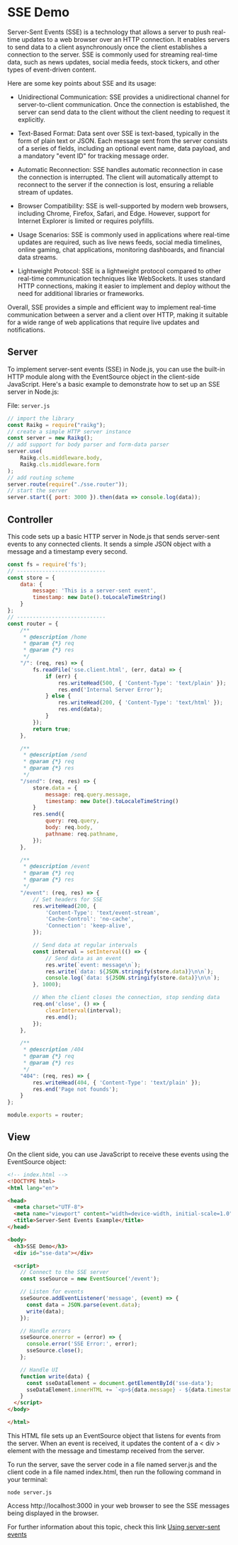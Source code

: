 
# SSE Demo
Server-Sent Events (SSE) is a technology that allows a server to push real-time updates to a web browser over an HTTP connection. It enables servers to send data to a client asynchronously once the client establishes a connection to the server. SSE is commonly used for streaming real-time data, such as news updates, social media feeds, stock tickers, and other types of event-driven content.

Here are some key points about SSE and its usage:
- Unidirectional Communication: SSE provides a unidirectional channel for server-to-client communication. Once the connection is established, the server can send data to the client without the client needing to request it explicitly.

- Text-Based Format: Data sent over SSE is text-based, typically in the form of plain text or JSON. Each message sent from the server consists of a series of fields, including an optional event name, data payload, and a mandatory "event ID" for tracking message order.

- Automatic Reconnection: SSE handles automatic reconnection in case the connection is interrupted. The client will automatically attempt to reconnect to the server if the connection is lost, ensuring a reliable stream of updates.

- Browser Compatibility: SSE is well-supported by modern web browsers, including Chrome, Firefox, Safari, and Edge. However, support for Internet Explorer is limited or requires polyfills.

- Usage Scenarios: SSE is commonly used in applications where real-time updates are required, such as live news feeds, social media timelines, online gaming, chat applications, monitoring dashboards, and financial data streams.

- Lightweight Protocol: SSE is a lightweight protocol compared to other real-time communication techniques like WebSockets. It uses standard HTTP connections, making it easier to implement and deploy without the need for additional libraries or frameworks.

Overall, SSE provides a simple and efficient way to implement real-time communication between a server and a client over HTTP, making it suitable for a wide range of web applications that require live updates and notifications.


## Server 
To implement server-sent events (SSE) in Node.js, you can use the built-in HTTP module along with the EventSource object in the client-side JavaScript. Here's a basic example to demonstrate how to set up an SSE server in Node.js:

File: ```server.js```
```js
// import the library 
const Raikg = require("raikg");
// create a simple HTTP server instance
const server = new Raikg();
// add support for body parser and form-data parser
server.use(
    Raikg.cls.middleware.body, 
    Raikg.cls.middleware.form
);
// add routing scheme
server.route(require("./sse.router"));
// start the server
server.start({ port: 3000 }).then(data => console.log(data));
```

## Controller 
This code sets up a basic HTTP server in Node.js that sends server-sent events to any connected clients. It sends a simple JSON object with a message and a timestamp every second.
```js
const fs = require('fs');
// ----------------------------
const store = {
    data: {
        message: 'This is a server-sent event',
        timestamp: new Date().toLocaleTimeString()
    }
};
// ----------------------------
const router = {
    /**
     * @description /home
     * @param {*} req 
     * @param {*} res 
     */
    "/": (req, res) => {
        fs.readFile('sse.client.html', (err, data) => {
            if (err) {
                res.writeHead(500, { 'Content-Type': 'text/plain' });
                res.end('Internal Server Error');
            } else {
                res.writeHead(200, { 'Content-Type': 'text/html' });
                res.end(data);
            }
        });
        return true;
    },

    /**
     * @description /send
     * @param {*} req 
     * @param {*} res 
     */
    "/send": (req, res) => {
        store.data = {
            message: req.query.message,
            timestamp: new Date().toLocaleTimeString()
        }
        res.send({
            query: req.query,
            body: req.body,
            pathname: req.pathname,
        });
    },

    /**
     * @description /event
     * @param {*} req 
     * @param {*} res 
     */
    "/event": (req, res) => {
        // Set headers for SSE
        res.writeHead(200, {
            'Content-Type': 'text/event-stream',
            'Cache-Control': 'no-cache',
            'Connection': 'keep-alive',
        });

        // Send data at regular intervals
        const interval = setInterval(() => {
            // Send data as an event
            res.write(`event: message\n`);
            res.write(`data: ${JSON.stringify(store.data)}\n\n`);
            console.log(`data: ${JSON.stringify(store.data)}\n\n`);
        }, 1000);

        // When the client closes the connection, stop sending data
        req.on('close', () => {
            clearInterval(interval);
            res.end();
        });
    },

    /**
     * @description /404
     * @param {*} req 
     * @param {*} res 
     */
    "404": (req, res) => {
        res.writeHead(404, { 'Content-Type': 'text/plain' });
        res.end('Page not founds');
    }
};

module.exports = router;
```

## View 
On the client side, you can use JavaScript to receive these events using the EventSource object:
```html
<!-- index.html -->
<!DOCTYPE html>
<html lang="en">

<head>
  <meta charset="UTF-8">
  <meta name="viewport" content="width=device-width, initial-scale=1.0">
  <title>Server-Sent Events Example</title>
</head>

<body>
  <h3>SSE Demo</h3>
  <div id="sse-data"></div>

  <script>
    // Connect to the SSE server
    const sseSource = new EventSource('/event'); 

    // Listen for events
    sseSource.addEventListener('message', (event) => {
      const data = JSON.parse(event.data);
      write(data);
    });

    // Handle errors
    sseSource.onerror = (error) => {
      console.error('SSE Error:', error);
      sseSource.close();
    };

    // Handle UI
    function write(data) {
      const sseDataElement = document.getElementById('sse-data');
      sseDataElement.innerHTML += `<p>${data.message} - ${data.timestamp}</p>`;
    }
  </script>
</body>

</html>
```


This HTML file sets up an EventSource object that listens for events from the server. When an event is received, it updates the content of a < div > element with the message and timestamp received from the server.

To run the server, save the server code in a file named server.js and the client code in a file named index.html, then run the following command in your terminal:

```
node server.js
```

Access http://localhost:3000 in your web browser to see the SSE messages being displayed in the browser.

For further information about this topic, check this link [Using server-sent events](https://developer.mozilla.org/en-US/docs/Web/API/Server-sent_events/Using_server-sent_events)